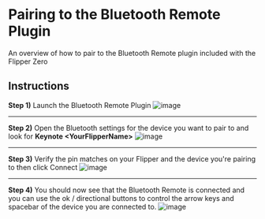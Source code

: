 # Pairing to the Bluetooth Remote Plugin
An overview of how to pair to the Bluetooth Remote plugin included with the Flipper Zero 

## Instructions

**Step 1)** Launch the Bluetooth Remote Plugin
![image](https://user-images.githubusercontent.com/12762784/169237957-98467234-9058-4087-98fa-e7de15e03cb2.png)

---

**Step 2)** Open the Bluetooth settings for the device you want to pair to and look for **Keynote \<YourFlipperName>**
![image](https://user-images.githubusercontent.com/12762784/169240600-a7d47ce6-6545-4722-b486-866a380b0749.png)

---

**Step 3)**  Verify the pin matches on your Flipper and the device you're pairing to then click Connect
![image](https://user-images.githubusercontent.com/12762784/169240770-6864368c-4421-4614-b5a9-32aca64e32a8.png)

---

**Step 4)** You should now see that the Bluetooth Remote is connected and you can use the ok / directional buttons to control the arrow keys and spacebar of the device you are connected to. 
![image](https://user-images.githubusercontent.com/12762784/169239730-018030ae-fef0-450a-b6bb-adbc2c5c59f3.png)
